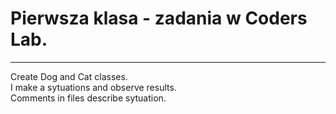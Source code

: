 
# Pierwsza klasa - zadania w Coders Lab.


-----------------------------------------------------------------------------
Create Dog and Cat classes.<br>
I make a sytuations and observe results.<br>
Comments in files describe sytuation.

